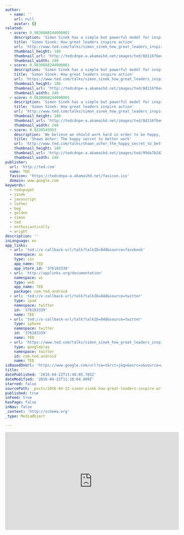```yaml
---
author:
  - name: ''
    url: null
    avatar: {}
related:
  - score: 0.9830868244000001
    description: 'Simon Sinek has a simple but powerful model for inspirational leadership -- starting with a golden circle and the question "Why?" His examples include Apple, Martin Luther King, and the Wright brothers ...'
    title: 'Simon Sinek: How great leaders inspire action'
    url: 'http://www.ted.com/talks/simon_sinek_how_great_leaders_inspire_action'
    thumbnail_height: 180
    thumbnail_url: 'http://tedcdnpe-a.akamaihd.net/images/ted/8d116f6ed73143154a5f8fd240fa4ab6fd52b1cb_240x180.jpg?lang=en'
    thumbnail_width: 240
  - score: 0.9830868244000001
    description: 'Simon Sinek has a simple but powerful model for inspirational leadership -- starting with a golden circle and the question "Why?" His examples include Apple, Martin Luther King, and the Wright brothers ...'
    title: 'Simon Sinek: How great leaders inspire action'
    url: 'https://www.ted.com/talks/simon_sinek_how_great_leaders_inspire_action'
    thumbnail_height: 180
    thumbnail_url: 'http://tedcdnpe-a.akamaihd.net/images/ted/8d116f6ed73143154a5f8fd240fa4ab6fd52b1cb_240x180.jpg?lang=en'
    thumbnail_width: 240
  - score: 0.9830868244000001
    description: 'Simon Sinek has a simple but powerful model for inspirational leadership -- starting with a golden circle and the question "Why?" His examples include Apple, Martin Luther King, and the Wright brothers ...'
    title: 'Simon Sinek: How great leaders inspire action'
    url: 'http://www.ted.com/talks/simon_sinek_how_great_leaders_inspire_action?language=en'
    thumbnail_height: 180
    thumbnail_url: 'http://tedcdnpe-a.akamaihd.net/images/ted/8d116f6ed73143154a5f8fd240fa4ab6fd52b1cb_240x180.jpg?lang=en'
    thumbnail_width: 240
  - score: 0.8220545053
    description: 'We believe we should work hard in order to be happy, but could we be thinking about things backwards? In this fast-moving and very funny talk, psychologist Shawn Achor argues that, actually, happiness inspires us to be more productive.'
    title: 'Shawn Achor: The happy secret to better work'
    url: 'http://www.ted.com/talks/shawn_achor_the_happy_secret_to_better_work'
    thumbnail_height: 180
    thumbnail_url: 'http://tedcdnpe-a.akamaihd.net/images/ted/99da7b24202e70ffebb79d5c849556847c805d18_240x180.jpg?lang=en'
    thumbnail_width: 240
publisher:
  url: 'http://ted.com'
  name: TED
  favicon: 'https://tedcdnpa-a.akamaihd.net/favicon.ico'
  domain: www.google.com
keywords:
  - tedxpuget
  - sinek
  - javascript
  - luther
  - beg
  - golden
  - simon
  - ted
  - enthusiastically
  - wright
description: ''
inLanguage: en
app_links:
  - url: 'ted://x-callback-url/talk?talkID=848&source=facebook'
    namespace: ai
    type: ios
    app_name: TED
    app_store_id: '376183339'
  - url: 'http://applinks.org/documentation'
    namespace: ai
    type: web
    app_name: TED
    package: com.ted.android
  - url: 'ted://x-callback-url/talk?talkID=848&source=twitter'
    type: ipad
    namespace: twitter
    id: '376183339'
    name: TED
  - url: 'ted://x-callback-url/talk?talkID=848&source=twitter'
    type: iphone
    namespace: twitter
    id: '376183339'
    name: TED
  - url: 'https://www.ted.com/talks/simon_sinek_how_great_leaders_inspire_action?language=en'
    type: googleplay
    namespace: twitter
    id: com.ted.android
    name: TED
isBasedOnUrl: 'https://www.google.com/url?sa=t&rct=j&q=&esrc=s&source=web&cd=1&cad=rja&uact=8&ved=0ahUKEwiprMvfjaLMAhVKDywKHRs0AZYQ3ywIHTAA&url=https%3A%2F%2Fwww.ted.com%2Ftalks%2Fsimon_sinek_how_great_leaders_inspire_action%3Flanguage%3Den&usg=AFQjCNGEe37oScg4b-hiwMwz1hkYdU8srQ&sig2=jVUWd63-gIV5XuLLGx6r2w&bvm=bv.119745492,d.bGg'
title: ''
datePublished: '2016-04-22T11:48:05.785Z'
dateModified: '2016-04-22T11:10:04.409Z'
starred: false
sourcePath: _posts/2016-04-22-simon-sinek-how-great-leaders-inspire-action.md
published: true
inFeed: true
hasPage: false
inNav: false
_context: 'http://schema.org'
_type: MediaObject

---
```

<iframe src="https://cdn.embedly.com/widgets/media.html?src=https%3A%2F%2Fembed-ssl.ted.com%2Ftalks%2Fsimon_sinek_how_great_leaders_inspire_action.html&amp;url=https%3A%2F%2Fwww.ted.com%2Ftalks%2Fsimon_sinek_how_great_leaders_inspire_action%3Flanguage%3Den&amp;image=http%3A%2F%2Ftedcdnpe-a.akamaihd.net%2Fimages%2Fted%2F8d116f6ed73143154a5f8fd240fa4ab6fd52b1cb_240x180.jpg%3Flang%3Den&amp;key=b7d04c9b404c499eba89ee7072e1c4f7&amp;type=text%2Fhtml&amp;schema=ted" width="560" height="315" scrolling="no" frameborder="0" allowfullscreen="" style=""></iframe>